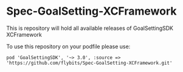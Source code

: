 # Spec-GoalSetting-XCFramework

This is repository will hold all available releases of GoalSettingSDK XCFramework

To use this repository on your podfile please use:

`pod 'GoalSettingSDK', '~> 3.0', :source => 'https://github.com/flybits/Spec-GoalSetting-XCFramework.git'`
